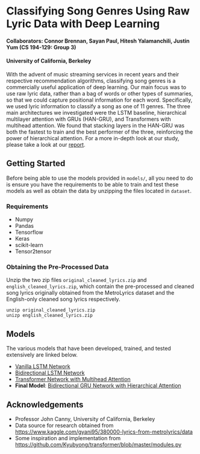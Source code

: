 # Classifying Song Genres Using Raw Lyric Data with Deep Learning
#### Collaborators: Connor Brennan, Sayan Paul, Hitesh Yalamanchili, Justin Yum (CS 194-129: Group 3)
#### University of California, Berkeley

With the advent of music streaming services in recent years and their respective recommendation algorithms, classifying song genres is a commercially useful application of deep learning. Our main focus was to use raw lyric data, rather than a bag of words or other types of summaries, so that we could capture positional information for each word. Specifically, we used lyric information to classify a song as one of $11$ genres. The three main architectures we investigated were the LSTM baseline, hierarchical multilayer  attention with GRUs (HAN-GRU), and Transformers with multihead attention. We found that stacking layers in the HAN-GRU was both the fastest to train and the best performer of the three, reinforcing the power of hierarchical attention. For a more in-depth look at our study, please take a look at our [report](finalreport.pdf).

## Getting Started

Before being able to use the models provided in `models/`, all you need to do is ensure you have the requirements to be able to train and test these models as well as obtain the data by unzipping the files located in `dataset`.

### Requirements
* Numpy
* Pandas
* Tensorflow
* Keras
* scikit-learn
* Tensor2tensor

### Obtaining the Pre-Processed Data

Unzip the two zip files `original_cleaned_lyrics.zip` and `english_cleaned_lyrics.zip`, which contain the pre-processed and cleaned song lyrics originally obtained from the MetroLyrics dataset and the English-only cleaned song lyrics respectively.
```
unzip original_cleaned_lyrics.zip
unizp english_cleaned_lyrics.zip
```

## Models
The various models that have been developed, trained, and tested extensively are linked below.

* [Vanilla LSTM Network](models/Vanilla%20LSTM%20Network.ipynb)
* [Bidirectional LSTM Network](models/Bidirectional%20LSTM%20Network.ipynb)
* [Transformer Network with Multihead Attention](models/Transformer%20Network%20with%20Multihead%20Attention.ipynb)
* **Final Model**: [Bidirectional GRU Network with Hierarchical Attention](models/HANGRU.ipynb)

## Acknowledgements
* Professor John Canny, University of California, Berkeley
* Data source for research obtained from https://www.kaggle.com/gyani95/380000-lyrics-from-metrolyrics/data
* Some inspiration and implementation from https://github.com/Kyubyong/transformer/blob/master/modules.py
